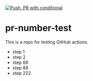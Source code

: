 [![Push, PR with conditional](https://github.com/altescape/pr-number-test/actions/workflows/all.yml/badge.svg)](https://github.com/altescape/pr-number-test/actions/workflows/all.yml)

# pr-number-test

This is a repo for testing GitHub actions.

- step 1
- step 2
- step 66
- step 88
- step 222
